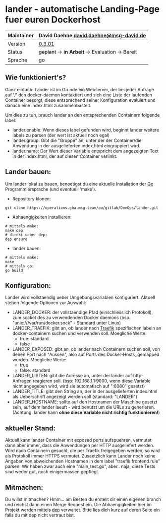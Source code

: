 # lander - automatische Landing-Page fuer euren Dockerhost

|Maintainer| David Daehne <david.daehne@msg-david.de>|
|---|---|
|Version|[0.3.01](https://operations.gba.msg.team/ao/gitlab/DevOps/lander/tags)|
|Status|~~geplant~~ -> **in Arbeit** -> Evaluation -> Bereit|
|Sprache|go|

## Wie funktioniert's?
Ganz einfach: Lander ist im Grunde ein Webserver, der bei jeder Anfrage auf '/' den docker-daemon kontaktiert und sich eine Liste der laufenden Container besorgt, 
diese entsprechend seiner Konfiguration evaluiert und danach eine index.html zusammenbastelt.

Um dies zu tun, brauch lander an den entsprechenden Containern folgende label:
- lander.enable: Wenn dieses label gefunden wird, beginnt lander weitere labels zu parsen (der wert ist aktuell noch egal)
- lander.group: Gibt die "Gruppe" an, unter der der Container/die Anwendung in der ausgelieferten index.html eingruppiert wird.
- lander.name: Der Wert dieser Variable entspricht dem angezeigten Text in der index.html, der auf diesen Container verlinkt.

## Lander bauen:
Um lander lokal zu bauen, benoetigst du eine aktuelle Installation der [Go](https://golang.org) Programmiersprache (und eventuell 'make').

- Repository klonen:
```
git clone https://operations.gba.msg.team/ao/gitlab/DevOps/lander.git
```

- Abhaengigkeiten installieren:
```
# mittels make:
make dep
# direkt ueber dep:
dep ensure
```

- lander bauen:
```
# mittels make: 
make
# mittels go:
go build
```

## Konfiguration:
Lander wird vollstaendig ueber Umgebungsvariablen konfiguriert. Aktuell stehen folgende Optionen zur Auswahl:

- LANDER_DOCKER: der vollstaendige Pfad (einschliesslich Protokoll), zum socket des zu verwendenden Docker daemons (bsp. "unix:///var/run/docker.sock" - Standard unter Linux)
- LANDER_TRAEFIK: gibt an, ob lander nach [Traefik](https://traefik.io/) spezifischen labeln an docker-containern suchen und verwenden soll. Moegliche Werte:
    - true: standard
    - false
- LANDER_EXPOSED: gibt an, ob lander nach Containern suchen soll, von denen Port nach "Aussen", also auf Ports des Docker-Hosts, gemapped wurden. Moegliche Werte:
    - true
    - false: standard
- LANDER_LISTEN: gibt die Adresse an, unter der lander auf http-Anfragen reagieren soll. (bsp: 192.168.1.1:9000, wenn diese Variable nicht angegeben wird, wird sie automatisch auf ":8080" gesetzt)
- LANDER_TITLE: gibt den String an, der in der ausgelieferten index.html als Ueberschrift angezeigt werden soll (standard: "LANDER")
- LANDER_HOSTNAME: sollte auf den Hostnamen der Maschine gesetzt sein, auf dem lander laeuft - wird benutzt um die URLs zu generieren. (Achtung: lander kann **ohne diese Variable nicht richtig funktionieren!**)

## aktueller Stand:
Aktuell kann lander Container mit exposed ports aufspuehren, vermutet dann aber immer, dass die Anwendungen per HTTP ausgeliefert werden. Wird nach Containern gesucht, die per Traefik freigegeben werden, so 
wird als Protokoll immer HTTPS vermutet. Zusaetzlich kann Lander noch keine Angaben von abweichenden Hostnamen in dem label "traefik.frontend.rule" parsen.
Wir haben zwar auch eine "main_test.go", aber.. naja, diese Tests sind weder gut, noch einigermassen gepflegt.

## Mitmachen:
Du willst mitmachen? Hmm... am Besten du erstellt dir einen eigenen branch und reichst dann einen Merge Request ein.
Die Abhaengigkeiten hier im Projekt werden mittels [dep](https://github.com/golang/dep) verwaltet. Bitte lies dich kurz auf deren Seite ein falls du mit dep nicht vertraut bist.

